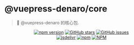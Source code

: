 # @vuepress-denaro/core

> :tada: @vuepress-denaro 的核心包.

<p align="center">
  <a href="https://www.npmjs.com/package/@vuepress-denaro/core" target="_blank"><img alt="npm version" src="https://img.shields.io/npm/v/@vuepress-denaro/core"></a>
  <a href="https://github.com/denaro-org/vuepress-theme-denaro/stargazers" target="_blank"><img alt="GitHub stars" src="https://img.shields.io/github/stars/denaro-org/v-charts2"></a>
  <a href="https://github.com/denaro-org/vuepress-theme-denaro/issues" target="_blank"><img alt="GitHub issues" src="https://img.shields.io/github/issues/denaro-org/v-charts2"></a>
  <br />
  <a href="https://www.jsdelivr.com/package/npm/@vuepress-denaro/core" target="_blank"><img alt="jsdelivr" src="https://data.jsdelivr.com/v1/package/npm/@vuepress-denaro/core/badge"></a>
  <a href="https://www.npmjs.com/package/@vuepress-denaro/core" target="_blank"><img alt="npm" src="https://img.shields.io/node/v/@vuepress-denaro/core"></a>
  <a href="https://github.com/denaro-org/vuepress-theme-denaro/blob/main/LICENSE" target="_blank"><img alt="NPM" src="https://img.shields.io/npm/l/@vuepress-denaro/core"></a>
</p>
